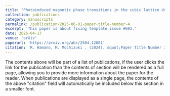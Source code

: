 ```yaml
---
title: "Photoinduced magnetic phase transitions in the cubic lattice double-exchange model"
collection: publications
category: manuscripts
permalink: /publication/2025-06-01-paper-title-number-4
excerpt: 'This paper is about fixing template issue #693.'
date: 2025-04-17
venue: 'arXiv'
paperurl: 'https://arxiv.org/abs/2504.12881'
citation: 'R. Hamano, M. Mochizuki . (2024). &quot;Paper Title Number 3.&quot; <i>arXiv</i>.'
---
```


The contents above will be part of a list of publications, if the user clicks the link for the publication than the contents of section will be rendered as a full page, allowing you to provide more information about the paper for the reader. When publications are displayed as a single page, the contents of the above "citation" field will automatically be included below this section in a smaller font.
